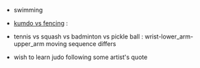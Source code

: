 - swimming
- [kumdo vs fencing]( https://www.gqkorea.co.kr/2018/10/17/%EA%B2%80%EB%8F%84%EC%99%80-%ED%8E%9C%EC%8B%B1%EC%9D%80-%EB%AC%B4%EC%97%87%EC%9D%B4-%EB%8B%A4%EB%A5%B8%EA%B0%80/) :
- tennis vs squash vs badminton vs pickle ball : wrist-lower_arm-upper_arm moving sequence differs 


- wish to learn judo following some artist's quote

